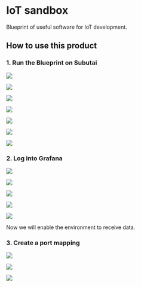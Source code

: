 # IoT sandbox
Blueprint of useful software for IoT development.

## How to use this product

### 1. Run the Blueprint on Subutai

![](docs/BP02.png)

![](docs/BP03.png)

![](docs/BP04.png)

![](docs/BP05.png)

![](docs/BP06.png)

![](docs/BP07.png)

![](docs/BP08.png)

### 2. Log into Grafana

![](docs/BP09.png)

![](docs/BP10.png)

![](docs/BP11.png)

![](docs/BP12.png)

![](docs/BP13.png)

Now we will enable the environment to receive data.

### 3. Create a port mapping 

![](docs/BP14.png)

![](docs/BP15.png)

![](docs/BP16.png)